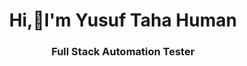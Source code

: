 <h1 align="center">Hi,🙌I'm Yusuf Taha Human</h1>

<h3 align="center">Full Stack Automation Tester</h3>



